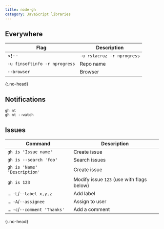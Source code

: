 ```yaml
---
title: node-gh
category: JavaScript libraries
---
```


## Everywhere

| Flag | Description |
| ---- | ---- |
<!-- | `-u rstacruz -r nprogress` | Repo name | -->
| `-u finsoftinfo -r nprogress` | Repo name |
| `--browser` | Browser |
{:.no-head}

## Notifications

```
gh nt
gh nt --watch
```

## Issues

| Command | Description |
| ---- | ---- |
| `gh is 'Issue name'` | Create issue |
| `gh is --search 'foo'` | Search issues |
| `gh is 'Name' 'Description'` | Create issue |
| `gh is 123` | Modify issue `123` (use with flags below) |
| ... `-L`/`--label x,y,z` | Add label |
| ... `-A`/`--assignee` | Assign to user |
| ... `-c`/`--comment 'Thanks'` | Add a comment
{:.no-head}
